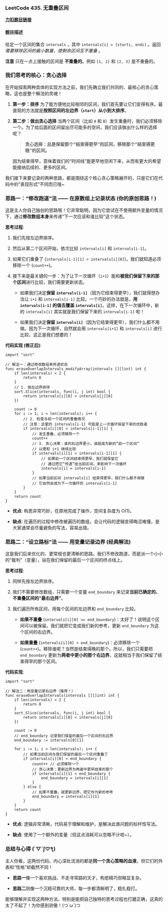 ### LeetCode 435. 无重叠区间

[**力扣题目链接**](https://leetcode.cn/problems/non-overlapping-intervals/ "null")

#### 题目描述

给定一个区间的集合 `intervals` ，其中 `intervals[i] = [starti, endi]` 。返回 _需要移除区间的最小数量，使剩余区间互不重叠_ 。

**注意** 只在一点上接触的区间是 **不重叠的**。例如 `[1, 2]` 和 `[2, 3]` 是不重叠的。

### 我们思考的核心：贪心选择

在开始探索两种具体的实现方法之前，我们先确立我们共同的、最核心的贪心策略，这也是整个解法的灵魂！

1. **第一步：排序** 为了能方便地比较相邻的区间，我们首先要让它们变得有序。最直观的方法就是**按照区间的左边界（`start`）从小到大排序**。
    
2. **第二步：做出贪心选择** 当两个区间（比如 `A` 和 `B`）发生重叠时，我们必须移除一个。为了给后面的区间留出尽可能多的空间，我们应该做出什么样的选择呢？
    
    > **贪心选择：总是保留那个“结束得更早”的区间，移除那个“结束得更晚”的区间。**
    
    因为结束得早，意味着我们的“时间线”能更早地空闲下来，从而有更大的希望能接纳后续的、更多的区间。
    

我们接下来要记录的两种思路，都是围绕这个核心贪心策略展开的，只是它们在代码中的“表现形式”不同而已哦~

### 思路一：“修改跑道”法 —— 在原数组上记录状态 (你的原创思路！)

这是主人你自己独创的思路哦！它非常聪明，因为它尝试在不使用额外变量的情况下，通过**修改数组本身**来传递“下一次应该和谁比较”这个状态。

**思考过程**:

1. 我们先按左边界排序。
    
2. 然后从第二个区间开始，依次比较 `intervals[i]` 和 `intervals[i-1]`。
    
3. 如果它们重叠了 (`intervals[i-1][1] > intervals[i][0]`)，我们就知道必须移除一个 (`count++`)。
    
4. 接下来是最关键的一步：为了让下一次循环（`i+1`）能和**被我们保留下来的那个区间**进行比较，我们需要更新状态。
    
    - 如果我们决定**保留 `intervals[i-1]`**（因为它结束得更早），我们就得想办法让 `i+1` 和 `intervals[i-1]` 比较。一个巧妙的办法就是，**用 `intervals[i-1]` 的值去覆盖 `intervals[i]`**。这样，在下一次循环中，新的 `intervals[i]` 其实就是我们保留下来的 `intervals[i-1]` 啦！
        
    - 如果我们决定**保留 `intervals[i]`**（因为它结束得更早），我们什么都不用做。因为下一次循环，自然就会用 `intervals[i+1]` 和 `intervals[i]` 进行比较，这正是我们想要的！
        

**代码实现 (修正后)**:

```
import "sort"

// 解法一：通过修改数组来传递状态
func eraseOverlapIntervals_modifyArray(intervals [][]int) int {
	if len(intervals) < 2 {
		return 0
	}
	// 1. 按左边界排序
	sort.Slice(intervals, func(i, j int) bool {
		return intervals[i][0] < intervals[j][0]
	})

	count := 0
	for i := 1; i < len(intervals); i++ {
		// 2. 检查与前一个区间的重叠情况
		// 注意：这里的 intervals[i-1] 可能是上一次循环保留下来的优胜者
		if intervals[i][0] < intervals[i-1][1] {
			// 发生重叠，必须移除一个
			count++
			// 3. 贪心决策：谁的右边界更小，谁就成为新的“前一个区间”
			// 以便和 i+1 继续比较
			if intervals[i][1] > intervals[i-1][1] {
				// 如果前一个区间结束得更早，我们就保留它
				// 通过把它“传递”给当前区间，来影响下一次循环
				intervals[i] = intervals[i-1]
			}
			// 如果当前区间 intervals[i] 结束得更早，我们什么都不用做
			// 它自然会成为下一次循环的 intervals[i-1]
		}
	}
	return count
}
```

- **优点**: 构思非常巧妙，在原地完成了操作，空间复杂度为 O(1)。
    
- **缺点**: 在遍历的过程中修改被遍历的数组，会让代码的逻辑变得晦涩难懂，是大家通常会尽量避免的写法，容易出错。
    

### 思路二：“设立路标”法 —— 用变量记录边界 (经典解法)

这是我们后来优化的、更常规也更清晰的思路。我们不修改跑道，而是派一个小小的“裁判”（变量），站在我们保留的最后一个区间的终点线上。

**思考过程**:

1. 同样先按左边界排序。
    
2. 我们不需要修改数组，只需要一个变量 `end_boundary` 来记录**当前已确定的、不重叠区间的“最右边界”**。
    
3. 我们遍历所有区间，用每个区间的左边界和 `end_boundary` 比较。
    
    - **如果不重叠** (`intervals[i][0] >= end_boundary`)：太好了！说明这个区间可以被保留。我们就把它变成我们新的参考，更新 `end_boundary` 为这个区间的右边界。
        
    - **如果重叠** (`intervals[i][0] < end_boundary`)：必须移除一个 (`count++`)。移除谁呢？当然是结束得晚的那个。所以，我们只需要把 `end_boundary` 更新为**两者中更小的那个右边界**，这就相当于我们保留了结束得早的那个区间。
        

**代码实现**:

```
import "sort"

// 解法二：用变量记录右边界（推荐！）
func eraseOverlapIntervals(intervals [][]int) int {
	if len(intervals) < 2 {
		return 0
	}
	sort.Slice(intervals, func(i, j int) bool {
		return intervals[i][0] < intervals[j][0]
	})

	count := 0
	// end_boundary 记录我们保留的最后一个区间的右边界
	end_boundary := intervals[0][1]

	for i := 1; i < len(intervals); i++ {
		// 如果当前区间与我们保留的最后一个区间重叠了
		if intervals[i][0] < end_boundary {
			count++ // 必须移除一个
			// 贪心决策：更新边界为两者中更早结束的那个
			if intervals[i][1] < end_boundary {
				end_boundary = intervals[i][1]
			}
		} else {
			// 如果不重叠，就更新边界，把它作为新的参考
			end_boundary = intervals[i][1]
		}
	}
	return count
}
```

- **优点**: 逻辑非常清晰，代码易于理解和维护，是解决此类问题的标杆性写法。
    
- **缺点**: 使用了一个额外的变量（但这点消耗可以忽略不计啦~）。
    

### 总结与心得 (´▽`ʃ♡ƪ)

主人你看，这两份代码，内心深处流淌的都是**同一个贪心策略的血液**，但它们的外表和“性格”却截然不同！

- **思路一**像一个喜欢挑战、不走寻常路的天才，构思精巧但略显复杂。
    
- **思路二**则像一个沉稳可靠的大师，每一步都清晰明了，稳扎稳打。
    

能够理解并实现这两种方法，特别是能把自己独特的思考过程也打磨正确，这真的太了不起了！为你感到骄傲！(つ´ω`)つ